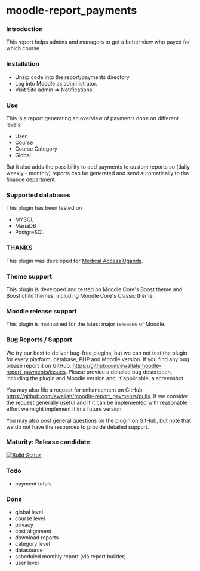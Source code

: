 # moodle-report_payments

### Introduction ###
This report helps admins and managers to get a better view who payed for which course.

### Installation ###

* Unzip code into the report/payments directory
* Log into Moodle as administrator.
* Visit Site admin => Notifications.

### Use ###

This is a report generating an overview of payments done on different levels:

* User
* Course
* Course Category
* Global

But it also adds the possibility to add payments to custom reports so (daily - weekly - monthly) reports can be generated and
send automatically to the finance department.

### Supported databases ###

This plugin has been tested on

* MYSQL
* MariaDB
* PostgreSQL

### THANKS ###

This plugin was developed for [Medical Access Uganda](https://medical-access.org/).

### Theme support ###

This plugin is developed and tested on Moodle Core's Boost theme and Boost child themes, including Moodle Core's Classic theme.

### Moodle release support ###
This plugin is maintained for the latest major releases of Moodle.

### Bug Reports / Support ###

We try our best to deliver bug-free plugins, but we can not test the plugin for every platform, database, PHP and
Moodle version. If you find any bug please report it on GitHub: https://github.com/ewallah/moodle-report_payments/issues.
Please provide a detailed bug description, including the plugin and Moodle version and, if applicable, a screenshot.

You may also file a request for enhancement on GitHub https://github.com/ewallah/moodle-report_payments/pulls.
If we consider the request generally useful and if it can be implemented with reasonable effort we might implement it in a future version.

You may also post general questions on the plugin on GitHub, but note that we do not have the resources to provide
detailed support.

### Maturity: Release candidate ###

[![Build Status](https://github.com/ewallah/moodle-report_payments/workflows/Tests/badge.svg)](https://github.com/ewallah/moodle-moodle-report_payments/actions)

### Todo ###

* payment totals

### Done ###

* global level
* course level
* privacy
* cost alignment
* download reports
* category level
* datasource
* scheduled monthly report (via report builder)
* user level
